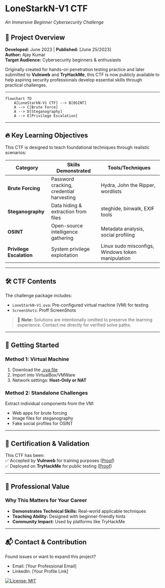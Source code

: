 # LoneStarkN-V1 CTF  
*An Immersive Beginner Cybersecurity Challenge*  

## 🌟 Project Overview  
**Developed:** June 2023 | **Published:** [June 25/2023]  
**Author:** Ajay Kumar  
**Target Audience:** Cybersecurity beginners & enthusiasts  

Originally created for hands-on penetration testing practice and later submitted to **Vulnweb** and **TryHackMe**, this CTF is now publicly available to help aspiring security professionals develop essential skills through practical challenges.  

---
```mermaid
flowchart TD
    A[LoneStarkN-V1 CTF] --> B[OSINT]
    A --> C[Brute Force]
    A --> D[Steganography]
    A --> E[Privilege Escalation]
```
---

## 🔥 Key Learning Objectives  
This CTF is designed to teach foundational techniques through realistic scenarios:  

| Category              | Skills Demonstrated                          | Tools/Techniques                     |
|-----------------------|---------------------------------------------|--------------------------------------|
| **Brute Forcing**     | Password cracking, credential harvesting    | Hydra, John the Ripper, wordlists    |
| **Steganography**     | Data hiding & extraction from files         | steghide, binwalk, EXIF tools        |
| **OSINT**            | Open-source intelligence gathering          | Metadata analysis, social profiling  |
| **Privilege Escalation** | System privilege exploitation            | Linux sudo misconfigs, Windows token manipulation |

---

## 🛠️ CTF Contents  
The challenge package includes:  
- `LoneStarkN-V1.ova`: Pre-configured virtual machine (VM) for testing   
- `ScreenShots`: Proff ScreenShots 

> 📌 **Note:** Solutions are intentionally omitted to preserve the learning experience. Contact me directly for verified solve paths.

---

## 🚀 Getting Started  
### Method 1: Virtual Machine  
1. Download the [.ova file](https://drive.google.com/file/d/1qmSTWjXgdth26Euc7TPKNIfBTSo9tKri/view)  
2. Import into VirtualBox/VMWare  
3. Network settings: **Host-Only or NAT**  

### Method 2: Standalone Challenges  
Extract individual components from the VM:  
- Web apps for brute forcing  
- Image files for steganography  
- Fake social profiles for OSINT  

---

## 📜 Certification & Validation  
This CTF has been:  
✅ Accepted by **Vulnweb** for training purposes ([Proof](Screenshots/vulnweb_confirmation.png))  
✅ Deployed on **TryHackMe** for public testing ([Proof](Screenshots/thm_submission.png))  

---

## 💼 Professional Value  
### Why This Matters for Your Career  
- **Demonstrates Technical Skills:** Real-world applicable techniques  
- **Teaching Ability:** Designed with beginner-friendly hints  
- **Community Impact:** Used by platforms like TryHackMe  

---

## 📬 Contact & Contribution  
Found issues or want to expand this project?  
- Email: [Your Professional Email]  
- LinkedIn: [Your Profile Link]  

[![License: MIT](https://img.shields.io/badge/License-MIT-yellow.svg)](LICENSE)  
